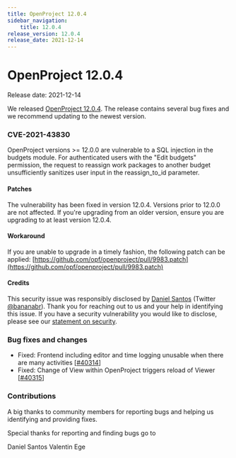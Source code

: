 ```yaml
---
title: OpenProject 12.0.4
sidebar_navigation:
    title: 12.0.4
release_version: 12.0.4
release_date: 2021-12-14
---
```


# OpenProject 12.0.4

Release date: 2021-12-14

We released [OpenProject 12.0.4](https://community.openproject.org/versions/1502).
The release contains several bug fixes and we recommend updating to the newest version.

<!--more-->
### CVE-2021-43830

OpenProject versions >= 12.0.0 are vulnerable to a SQL injection in the budgets module. For authenticated users with the "Edit budgets" permission, the request to reassign work packages to another budget unsufficiently sanitizes user input in the reassign_to_id parameter.

#### Patches

The vulnerability has been fixed in version 12.0.4. Versions prior to 12.0.0 are not affected. If you're upgrading from an older version, ensure you are upgrading to at least version 12.0.4.

#### Workaround
If you are unable to upgrade in a timely fashion, the following patch can be applied: [https://github.com/opf/openproject/pull/9983.patch](https://github.com/opf/openproject/pull/9983.patch)

#### Credits
This security issue was responsibly disclosed by [Daniel Santos](https://github.com/bananabr) (Twitter [@bananabr](https://twitter.com/bananabr)). Thank you for reaching out to us and your help in identifying this issue. If you have a security vulnerability you would like to disclose, please see our [statement on security](../../../security-and-privacy/statement-on-security/).

### Bug fixes and changes
- Fixed: Frontend including editor and time logging unusable when there are many activities \[[#40314](https://community.openproject.org/wp/40314)\]
- Fixed: Change of View within OpenProject triggers reload of Viewer \[[#40315](https://community.openproject.org/wp/40315)\]

### Contributions
A big thanks to community members for reporting bugs and helping us identifying and providing fixes.

Special thanks for reporting and finding bugs go to

Daniel Santos
Valentin Ege
